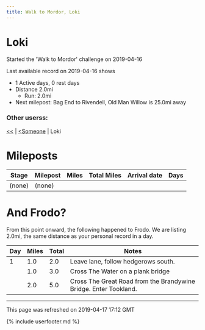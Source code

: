 ```yaml
---
title: Walk to Mordor, Loki
---
```


# Loki

Started the 'Walk to Mordor' challenge on 2019-04-16

Last available record on 2019-04-16 shows
* 1 Active days, 0 rest days
* Distance 2.0mi
  * Run: 2.0mi
* Next milepost: Bag End to Rivendell, Old Man Willow is 25.0mi away

### Other userss:

[\<\<](PeterPan.md) \| [\<Someone](Someone.md) \| Loki

# Mileposts

| Stage | Milepost | Miles | Total Miles | Arrival date | Days |
|---|---|---|---|---|---|
| (none) | (none) | | | | |


# And Frodo?
From this point onward, the following happened to Frodo.
We are listing 2.0mi, the same distance as your personal record in a day.

| Day | Miles | Total | Notes |
| --- | --- | --- | --- |
| 1 | 1.0 | 2.0 | Leave lane, follow hedgerows south. |
|   | 1.0 | 3.0 | Cross The Water on a plank bridge |
|   | 2.0 | 5.0 | Cross The Great Road from the Brandywine Bridge. Enter Tookland. |


---
This page was refreshed on 2019-04-17 17:12 GMT

{% include userfooter.md %}
